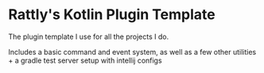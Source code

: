 # Rattly's Kotlin Plugin Template

The plugin template I use for all the projects I do.

Includes a basic command and event system, as well as a few other utilities + a gradle test server setup with intellij
configs
